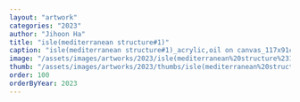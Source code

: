 ```yaml
---
layout: "artwork"
categories: "2023"
author: "Jihoon Ha"
title: "isle(mediterranean structure#1)"
caption: "isle(mediterranean structure#1)_acrylic,oil on canvas_117x91cm_2023"
image: "/assets/images/artworks/2023/isle(mediterranean%20structure%231)%20acrylic%2Coil%20on%20canvas%20117x91cm%202023.jpg"
thumb: "/assets/images/artworks/2023/thumbs/isle(mediterranean%20structure%231)%20acrylic%2Coil%20on%20canvas%20117x91cm%202023.jpg"
order: 100
orderByYear: 2023
---
```

